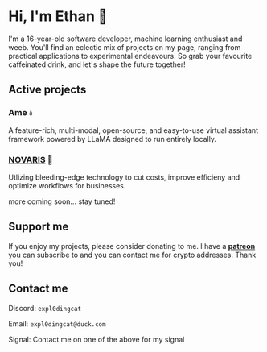 # Hi, I'm Ethan 🍵

I'm a 16-year-old software developer, machine learning enthusiast and weeb. You'll find an eclectic mix of projects on my page, ranging from practical applications to experimental endeavours. So grab your favourite caffeinated drink, and let's shape the future together!

## Active projects

### Ame 💧
A feature-rich, multi-modal, open-source, and easy-to-use virtual assistant framework powered by LLaMA designed to run entirely locally.

### [NOVARIS](https://novaris.dev) 🚀
Utlizing bleeding-edge technology to cut costs, improve efficieny and optimize workflows for businesses.

more coming soon... stay tuned!

## Support me

If you enjoy my projects, please consider donating to me. I have a **[patreon](https://www.patreon.com/Expl0dingCat)** you can subscribe to and you can contact me for crypto addresses. Thank you!

## Contact me

Discord: `expl0dingcat`

Email: `expl0dingcat@duck.com`

Signal: Contact me on one of the above for my signal
